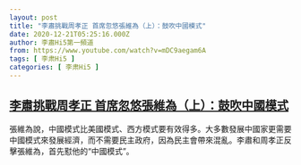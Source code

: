 ```yaml
---
layout: post
title: "李肅挑戰周孝正 首席忽悠張維為（上）：鼓吹中國模式"
date: 2020-12-21T05:25:16.000Z
author: 李肅Hi5第一頻道
from: https://www.youtube.com/watch?v=mDC9aegam6A
tags: [ 李肃Hi5 ]
categories: [ 李肃Hi5 ]
---
```

<!--1608528316000-->
[李肅挑戰周孝正 首席忽悠張維為（上）：鼓吹中國模式](https://www.youtube.com/watch?v=mDC9aegam6A)
------

<div>
張維為說，中國模式比美國模式、西方模式要有效得多。大多數發展中國家更需要中國模式來發展經濟，而不需要民主政府，因為民主會帶來混亂。李肅和周孝正反擊張維為，首先懟他的“中國模式”。
</div>
